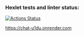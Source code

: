 ### Hexlet tests and linter status:
[![Actions Status](https://github.com/ajsen/frontend-project-12/actions/workflows/hexlet-check.yml/badge.svg)](https://github.com/ajsen/frontend-project-12/actions)

https://chat-u1du.onrender.com